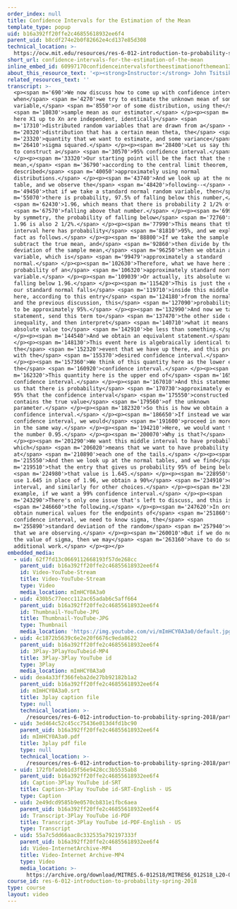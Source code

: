 ```yaml
---
order_index: null
title: Confidence Intervals for the Estimation of the Mean
template_type: popup
uid: b16a392ff20ffe2c46855618932ee6f4
parent_uid: b8cdf274e2b0f82662e4cd137e85d308
technical_location: >-
  https://ocw.mit.edu/resources/res-6-012-introduction-to-probability-spring-2018/part-ii-inference-limit-theorems/confidence-intervals-for-the-estimation-of-the-mean
short_url: confidence-intervals-for-the-estimation-of-the-mean
inline_embed_id: 60997170confidenceintervalsfortheestimationofthemean13762466
about_this_resource_text: '<p><strong>Instructor:</strong> John Tsitsiklis</p>'
related_resources_text: ''
transcript: >-
  <p><span m='690'>We now discuss how to come up with confidence intervals
  when</span> <span m='4270'>we try to estimate the unknown mean of some random
  variable,</span> <span m='8550'>or of some distribution, using the</span>
  <span m='10830'>sample mean as our estimator.</span> </p><p><span m='13170'>So
  here X1 up to Xn are independent, identically</span> <span
  m='17310'>distributed random variables that are drawn from a</span> <span
  m='20320'>distribution that has a certain mean theta, the</span> <span
  m='23320'>quantity that we want to estimate, and some variance</span> <span
  m='26410'>sigma squared.</span> </p><p><span m='28400'>Let us say that we want
  to construct a</span> <span m='30570'>95% confidence interval.</span>
  </p><p><span m='33320'>Our starting point will be the fact that the sample
  mean,</span> <span m='36790'>according to the central limit theorem, can be
  described</span> <span m='40050'>approximately using normal
  distributions.</span> </p><p><span m='43740'>And we look up at the normal
  table, and we observe the</span> <span m='48420'>following--</span> <span
  m='49450'>that if we take a standard normal random variable, then</span> <span
  m='55070'>there is probability, 97.5% of falling below this number,</span>
  <span m='62430'>1.96, which means that there is probability 2 1/2% of</span>
  <span m='67570'>falling above that number.</span> </p><p><span m='69910'>And
  by symmetry, the probability of falling below</span> <span m='72760'>minus
  1.96 is also 2 1/2%.</span> </p><p><span m='77990'>This means that this middle
  interval here has probability</span> <span m='81810'>95%, and we exploit this
  fact as follows.</span> </p><p><span m='88800'>If we take the sample mean,
  subtract the true mean, and</span> <span m='92860'>then divide by the standard
  deviation of the sample mean,</span> <span m='96250'>then we obtain a random
  variable, which is</span> <span m='99479'>approximately a standard
  normal.</span> </p><p><span m='102630'>Therefore, what we have here is the
  probability of an</span> <span m='106320'>approximately standard normal random
  variable.</span> </p><p><span m='109039'>Or actually, its absolute value
  falling below 1.96.</span> </p><p><span m='115420'>This is just the event that
  our standard normal falls</span> <span m='119710'>inside this middle interval
  here, according to this entry</span> <span m='124180'>from the normal tables
  and the previous discussion, this</span> <span m='127090'>probability is going
  to be approximately 95%.</span> </p><p><span m='132990'>And now we take this
  statement, send this term to</span> <span m='137470'>the other side of the
  inequality, and then interpret</span> <span m='140710'>what it means for an
  absolute value to</span> <span m='142910'>be less than something.</span>
  </p><p><span m='144540'>And we obtain an equivalent statement.</span>
  </p><p><span m='148130'>This event here is algebraically identical to
  the</span> <span m='152320'>event that we have up there, and this provides us
  with the</span> <span m='155370'>desired confidence interval.</span>
  </p><p><span m='157360'>We think of this quantity here as the lower end of
  the</span> <span m='160920'>confidence interval.</span> </p><p><span
  m='162320'>This quantity here is the upper end of</span> <span m='165310'>the
  confidence interval.</span> </p><p><span m='167010'>And this statement tells
  us that there is probability</span> <span m='170730'>approximately equal to
  95% that the confidence interval</span> <span m='175550'>constructed this way
  contains the true value</span> <span m='179560'>of the unknown
  parameter.</span> </p><p><span m='182320'>So this is how we obtain a 95%
  confidence interval.</span> </p><p><span m='186650'>If instead we wanted a 90%
  confidence interval, we would</span> <span m='191600'>proceed in more or less
  in the same way.</span> </p><p><span m='194210'>Here, we would want to have
  the number 0.95.</span> </p><p><span m='200070'>Why is that?</span>
  </p><p><span m='201290'>We want this middle interval to have probability 90%,
  which</span> <span m='206020'>means that we want to have probability 5%
  at</span> <span m='210890'>each one of the tails.</span> </p><p><span
  m='215550'>And then we look up at the normal tables, and we find</span> <span
  m='219510'>that the entry that gives us probability 95% of being below</span>
  <span m='224980'>that value is 1.645.</span> </p><p><span m='228950'>So if we
  use 1.645 in place of 1.96, we obtain a 90%</span> <span m='234910'>confidence
  interval, and similarly for other choices.</span> </p><p><span m='238310'>For
  example, if we want a 99% confidence interval.</span> </p><p><span
  m='243290'>There's only one issue that's left to discuss, and this is</span>
  <span m='246660'>the following.</span> </p><p><span m='247620'>In order to
  obtain numerical values for the endpoints of</span> <span m='251860'>the
  confidence interval, we need to know sigma, the</span> <span
  m='255890'>standard deviation of the random</span> <span m='257940'>variables
  that we are observing.</span> </p><p><span m='260010'>But if we do not know
  the value of sigma, then we may</span> <span m='263160'>have to do some
  additional work.</span> </p><p></p>
embedded_media:
  - uid: 62f7fd13c0669112668193f57de268cc
    parent_uid: b16a392ff20ffe2c46855618932ee6f4
    id: Video-YouTube-Stream
    title: Video-YouTube-Stream
    type: Video
    media_location: mImHCY0A3a0
  - uid: 430b5c77eecc112ac65adab6c5aff664
    parent_uid: b16a392ff20ffe2c46855618932ee6f4
    id: Thumbnail-YouTube-JPG
    title: Thumbnail-YouTube-JPG
    type: Thumbnail
    media_location: 'https://img.youtube.com/vi/mImHCY0A3a0/default.jpg'
  - uid: 4c1872b5639c6e2e20f6676c9eda8622
    parent_uid: b16a392ff20ffe2c46855618932ee6f4
    id: 3Play-3PlayYouTubeid-MP4
    title: 3Play-3Play YouTube id
    type: 3Play
    media_location: mImHCY0A3a0
  - uid: dea4a33ff366feba2de27bb92182b1a2
    parent_uid: b16a392ff20ffe2c46855618932ee6f4
    id: mImHCY0A3a0.srt
    title: 3play caption file
    type: null
    technical_location: >-
      /resources/res-6-012-introduction-to-probability-spring-2018/part-ii-inference-limit-theorems/confidence-intervals-for-the-estimation-of-the-mean/mImHCY0A3a0.srt
  - uid: 3ed464c52c45cc75436e013d4fd1bc90
    parent_uid: b16a392ff20ffe2c46855618932ee6f4
    id: mImHCY0A3a0.pdf
    title: 3play pdf file
    type: null
    technical_location: >-
      /resources/res-6-012-introduction-to-probability-spring-2018/part-ii-inference-limit-theorems/confidence-intervals-for-the-estimation-of-the-mean/mImHCY0A3a0.pdf
  - uid: 172fbfadeb1d3f56e9428cc3b5535ab8
    parent_uid: b16a392ff20ffe2c46855618932ee6f4
    id: Caption-3Play YouTube id-SRT
    title: Caption-3Play YouTube id-SRT-English - US
    type: Caption
  - uid: 2e49dcd9585b9e0570cb831e1fbc6aea
    parent_uid: b16a392ff20ffe2c46855618932ee6f4
    id: Transcript-3Play YouTube id-PDF
    title: Transcript-3Play YouTube id-PDF-English - US
    type: Transcript
  - uid: 55a7c5dd66aac8c332535a792197333f
    parent_uid: b16a392ff20ffe2c46855618932ee6f4
    id: Video-InternetArchive-MP4
    title: Video-Internet Archive-MP4
    type: Video
    media_location: >-
      https://archive.org/download/MITRES.6-012S18/MITRES6_012S18_L20-06_300k.mp4
course_id: res-6-012-introduction-to-probability-spring-2018
type: course
layout: video
---
```

